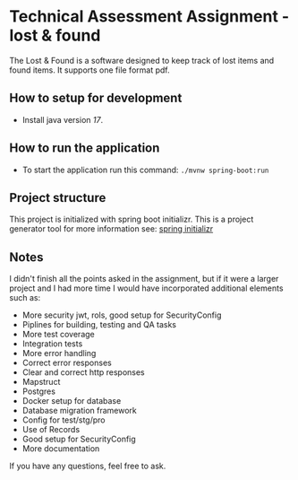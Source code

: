 # Technical Assessment Assignment - lost & found
The Lost & Found is a software designed to keep track of lost items and found items. It supports one file format pdf.

## How to setup for development
- Install java version *17*.

## How to run the application
- To start the application run this command: ``./mvnw spring-boot:run``

## Project structure
This project is initialized with spring boot initializr. This is a project generator tool for more information see: [spring initializr](https://start.spring.io//)

## Notes
I didn't finish all the points asked in the assignment, but if it were a larger project and I had more time I would have incorporated additional elements such as:
- More security jwt, rols, good setup for SecurityConfig
- Piplines for building, testing and QA tasks
- More test coverage
- Integration tests
- More error handling
- Correct error responses
- Clear and correct http responses
- Mapstruct
- Postgres
- Docker setup for database
- Database migration framework
- Config for test/stg/pro
- Use of Records
- Good setup for SecurityConfig
- More documentation


If you have any questions, feel free to ask.
